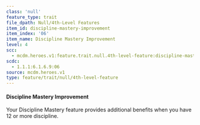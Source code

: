 ```yaml
---
class: 'null'
feature_type: trait
file_dpath: Null/4th-Level Features
item_id: discipline-mastery-improvement
item_index: '06'
item_name: Discipline Mastery Improvement
level: 4
scc:
  - mcdm.heroes.v1:feature.trait.null.4th-level-feature:discipline-mastery-improvement
scdc:
  - 1.1.1:6.1.6.9:06
source: mcdm.heroes.v1
type: feature/trait/null/4th-level-feature
---
```


#### Discipline Mastery Improvement

Your Discipline Mastery feature provides additional benefits when you have 12 or more discipline.
